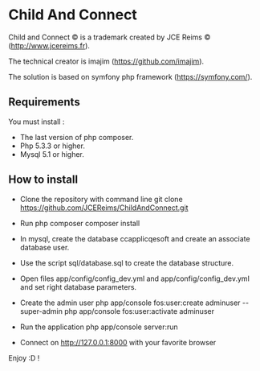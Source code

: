 # Child And Connect

Child and Connect © is a trademark created by JCE Reims © (http://www.jcereims.fr).

The technical creator is imajim (https://github.com/imajim).

The solution is based on symfony php framework (https://symfony.com/).

## Requirements

You must install :

- The last version of php composer.
- Php 5.3.3 or higher.
- Mysql 5.1 or higher.

## How to install

- Clone the repository with command line
git clone https://github.com/JCEReims/ChildAndConnect.git

- Run php composer
composer install

- In mysql, create the database ccapplicqesoft and create an associate database user.
- Use the script sql/database.sql to create the database structure.
- Open files app/config/config_dev.yml and app/config/config_dev.yml and set right database parameters.
- Create the admin user
php app/console fos:user:create adminuser --super-admin
php app/console fos:user:activate adminuser

- Run the application
php app/console server:run

- Connect on http://127.0.0.1:8000 with your favorite browser

Enjoy :D !
